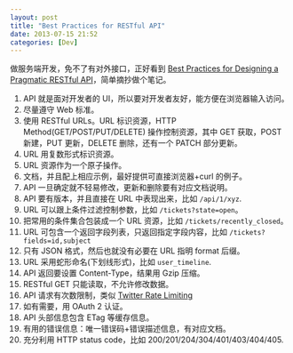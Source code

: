 ```yaml
---
layout: post
title: "Best Practices for RESTful API"
date: 2013-07-15 21:52
categories: [Dev]
---
```


做服务端开发，免不了有对外接口，正好看到 [Best Practices for Designing a Pragmatic RESTful API][1]，简单摘抄做个笔记。

1. API 就是面对开发者的 UI，所以要对开发者友好，能方便在浏览器输入访问。
1. 尽量遵守 Web 标准。
1. 使用 RESTful URLs。URL 标识资源，HTTP Method(GET/POST/PUT/DELETE) 操作控制资源，其中 GET 获取，POST 新建，PUT 更新，DELETE 删除，还有一个 PATCH 部分更新。
1. URL 用复数形式标识资源。
1. URL 资源作为一个原子操作。
1. 文档，并且配上相应示例，最好提供可直接浏览器+curl 的例子。
1. API 一旦确定就不轻易修改，更新和删除要有对应文档说明。
1. API 要有版本，并且直接在 URL 中表现出来，比如 `/api/1/xyz`.
1. URL 可以跟上条件过滤控制参数，比如 `/tickets?state=open`。
1. 把常用的条件集合包装成一个 URL 资源，比如 `/tickets/recently_closed`。
1. URL 可包含一个返回字段列表，只返回指定字段内容，比如 `/tickets?fields=id,subject`
1. 只有 JSON 格式，然后也就没有必要在 URL 指明 format 后缀。
1. URL 采用蛇形命名(下划线形式)，比如 `user_timeline`.
1. API 返回要设置 Content-Type，结果用 Gzip 压缩。
1. RESTful GET 只能读取，不允许修改数据。
1. API 请求有次数限制，类似 [Twitter Rate Limiting][2]
1. 如有需要，用 OAuth 2 认证。
1. API 头部信息包含 ETag 等缓存信息。
1. 有用的错误信息：唯一错误码+错误描述信息，有对应文档。
1. 充分利用 HTTP status code，比如 200/201/204/304/401/403/404/405.

[1]:http://www.vinaysahni.com/best-practices-for-a-pragmatic-restful-api
[2]:https://dev.twitter.com/docs/rate-limiting/1.1

